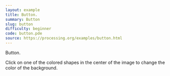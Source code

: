 ```yaml
---
layout: example
title: Button.
summary: Button
slug: button
difficulty: beginner
code: button.pde
source: https://processing.org/examples/button.html
---
```


Button. 

 Click on one of the colored shapes in the center of the image to change the color of the background.
